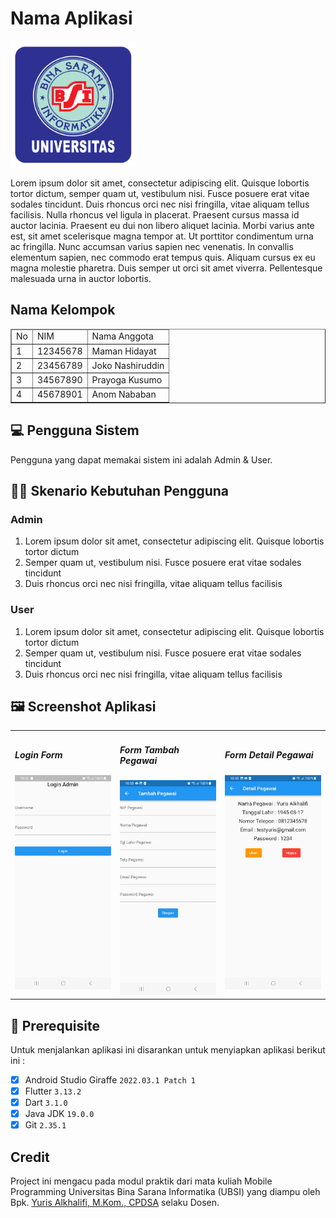 # Nama Aplikasi
<img src="assets/img/logo_ubsi.png" width="200px"><br>

Lorem ipsum dolor sit amet, consectetur adipiscing elit. Quisque lobortis tortor dictum, semper quam ut, vestibulum nisi. Fusce posuere erat vitae sodales tincidunt. Duis rhoncus orci nec nisi fringilla, vitae aliquam tellus facilisis. Nulla rhoncus vel ligula in placerat. Praesent cursus massa id auctor lacinia. Praesent eu dui non libero aliquet lacinia. Morbi varius ante est, sit amet scelerisque magna tempor at. Ut porttitor condimentum urna ac fringilla. Nunc accumsan varius sapien nec venenatis. In convallis elementum sapien, nec commodo erat tempus quis. Aliquam cursus ex eu magna molestie pharetra. Duis semper ut orci sit amet viverra. Pellentesque malesuada urna in auctor lobortis.

## Nama Kelompok
<table border="1">
  <thead>
    <tr>
      <td>No</td>
      <td>NIM</td>
      <td>Nama Anggota</td>
    </tr>
  <thead>
  <tbody>
    <tr>
      <td>1</td>
      <td>12345678</td>
      <td>Maman Hidayat</td>
    </tr>
    <tr>
      <td>2</td>
      <td>23456789</td>
      <td>Joko Nashiruddin</td>
    </tr>
    <tr>
      <td>3</td>
      <td>34567890</td>
      <td>Prayoga Kusumo</td>
    </tr>
    <tr>
      <td>4</td>
      <td>45678901</td>
      <td>Anom Nababan</td>
    </tr>
  </tbody>
</table>

## 💻 Pengguna Sistem
Pengguna yang dapat memakai sistem ini adalah Admin & User.

## 👨‍💻 Skenario Kebutuhan Pengguna
### Admin
<ol>
  <li>Lorem ipsum dolor sit amet, consectetur adipiscing elit. Quisque lobortis tortor dictum</li>
  <li>Semper quam ut, vestibulum nisi. Fusce posuere erat vitae sodales tincidunt</li>
  <li>Duis rhoncus orci nec nisi fringilla, vitae aliquam tellus facilisis</li>
</ol>

### User
<ol>
  <li>Lorem ipsum dolor sit amet, consectetur adipiscing elit. Quisque lobortis tortor dictum</li>
  <li>Semper quam ut, vestibulum nisi. Fusce posuere erat vitae sodales tincidunt</li>
  <li>Duis rhoncus orci nec nisi fringilla, vitae aliquam tellus facilisis</li>
</ol>

## 🖼️ Screenshot Aplikasi
<table width="100%">
  <tbody>
    <tr>
      <td width="33%">
        <h5>Login Form</h5>
        <img src="assets/img/login_page.jpg"><br>
      </td>
      <td width="33%">
        <h5>Form Tambah Pegawai</h5>
        <img src="assets/img/pegawai_page.jpg">
      </td>
      <td width="33%">
        <h5>Form Detail Pegawai</h5>
        <img src="assets/img/detail_pegawai_page.jpg">
      </td>
    </tr>
  </tbody>
</table>
<!-- Boleh tambahkan jumlah screenshot lebih dari 3 gambar agar lebih lengkap dalam pengenalan aplikasinya -->

## 📝 Prerequisite
Untuk menjalankan aplikasi ini disarankan untuk menyiapkan aplikasi berikut ini :
  - [x] Android Studio Giraffe <code>2022.03.1 Patch 1</code>
  - [x] Flutter <code>3.13.2</code>
  - [x] Dart <code>3.1.0</code>
  - [x] Java JDK <code>19.0.0</code>
  - [x] Git <code>2.35.1</code>

## Credit
Project ini mengacu pada modul praktik dari mata kuliah Mobile Programming Universitas Bina Sarana Informatika (UBSI) yang diampu oleh Bpk. <a href="https://github.com/yuris60">Yuris Alkhalifi, M.Kom., CPDSA</a> selaku Dosen.